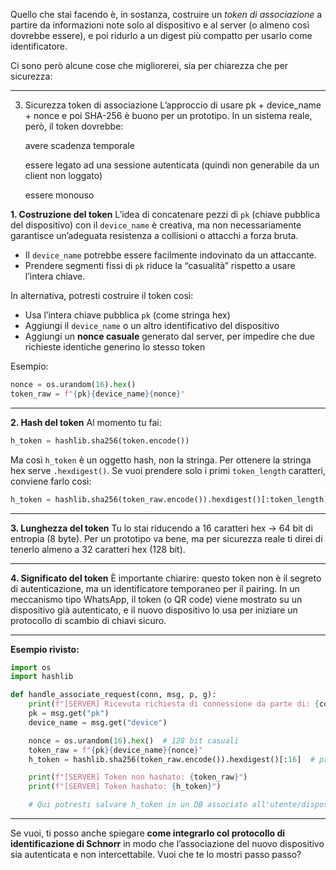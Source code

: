 Quello che stai facendo è, in sostanza, costruire un *token di associazione* a partire da informazioni note solo al dispositivo e al server (o almeno così dovrebbe essere), e poi ridurlo a un digest più compatto per usarlo come identificatore.

Ci sono però alcune cose che migliorerei, sia per chiarezza che per sicurezza:

---

3. Sicurezza token di associazione
L’approccio di usare pk + device_name + nonce e poi SHA-256 è buono per un prototipo.
In un sistema reale, però, il token dovrebbe:

    avere scadenza temporale

    essere legato ad una sessione autenticata (quindi non generabile da un client non loggato)

    essere monouso


**1. Costruzione del token**
L’idea di concatenare pezzi di `pk` (chiave pubblica del dispositivo) con il `device_name` è creativa, ma non necessariamente garantisce un’adeguata resistenza a collisioni o attacchi a forza bruta.

* Il `device_name` potrebbe essere facilmente indovinato da un attaccante.
* Prendere segmenti fissi di `pk` riduce la “casualità” rispetto a usare l’intera chiave.

In alternativa, potresti costruire il token così:

* Usa l’intera chiave pubblica `pk` (come stringa hex)
* Aggiungi il `device_name` o un altro identificativo del dispositivo
* Aggiungi un **nonce casuale** generato dal server, per impedire che due richieste identiche generino lo stesso token

Esempio:

```python
nonce = os.urandom(16).hex()
token_raw = f"{pk}{device_name}{nonce}"
```

---

**2. Hash del token**
Al momento tu fai:

```python
h_token = hashlib.sha256(token.encode())
```

Ma così `h_token` è un oggetto hash, non la stringa. Per ottenere la stringa hex serve `.hexdigest()`.
Se vuoi prendere solo i primi `token_length` caratteri, conviene farlo così:

```python
h_token = hashlib.sha256(token_raw.encode()).hexdigest()[:token_length]
```

---

**3. Lunghezza del token**
Tu lo stai riducendo a 16 caratteri hex → 64 bit di entropia (8 byte).
Per un prototipo va bene, ma per sicurezza reale ti direi di tenerlo almeno a 32 caratteri hex (128 bit).

---

**4. Significato del token**
È importante chiarire: questo token non è il segreto di autenticazione, ma un identificatore temporaneo per il pairing.
In un meccanismo tipo WhatsApp, il token (o QR code) viene mostrato su un dispositivo già autenticato, e il nuovo dispositivo lo usa per iniziare un protocollo di scambio di chiavi sicuro.

---

**Esempio rivisto:**

```python
import os
import hashlib

def handle_associate_request(conn, msg, p, g):
    print(f"[SERVER] Ricevuta richiesta di connessione da parte di: {conn}")
    pk = msg.get("pk")
    device_name = msg.get("device")

    nonce = os.urandom(16).hex()  # 128 bit casuali
    token_raw = f"{pk}{device_name}{nonce}"
    h_token = hashlib.sha256(token_raw.encode()).hexdigest()[:16]  # primi 16 caratteri

    print(f"[SERVER] Token non hashato: {token_raw}")
    print(f"[SERVER] Token hashato: {h_token}")

    # Qui potresti salvare h_token in un DB associato all'utente/dispositivo
```

---

Se vuoi, ti posso anche spiegare **come integrarlo col protocollo di identificazione di Schnorr** in modo che l’associazione del nuovo dispositivo sia autenticata e non intercettabile.
Vuoi che te lo mostri passo passo?
